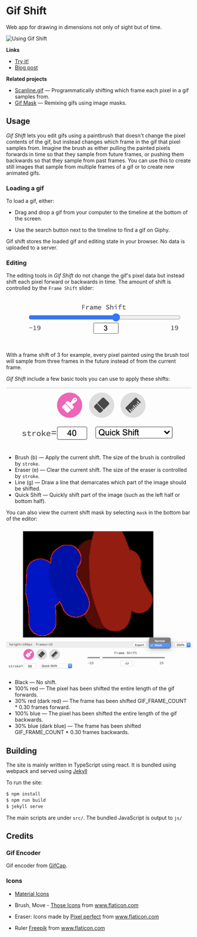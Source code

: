 # Gif Shift

Web app for drawing in dimensions not only of sight but of time.

![Using Gif Shift](documentation/example.gif)

**Links**

- [Try it!][site]
- [Blog post][post]

**Related projects**

- [Scanline.gif](https://mattbierner.github.io/scanline-gif/) — Programmatically shifting which frame each pixel in a gif samples from.
- [Gif Mask](https://mattbierner.github.io/gif-mask/) — Remixing gifs using image masks.

## Usage

*Gif Shift* lets you edit gifs using a paintbrush that doesn't change the pixel contents of the gif, but instead changes which frame in the gif that pixel samples from. Imagine the brush as either pulling the painted pixels forwards in time so that they sample from future frames, or pushing them backwards so that they sample from past frames. You can use this to create still images that sample from multiple frames of a gif or to create new animated gifs.

### Loading a gif

To load a gif, either:

- Drag and drop a gif from your computer to the timeline at the bottom of the screen.

- Use the search button next to the timeline to find a gif on Giphy.

Gif shift stores the loaded gif and editing state in your browser. No data is uploaded to a server.

### Editing

The editing tools in *Gif Shift* do not change the gif's pixel data but instead shift each pixel forward or backwards in time. The amount of shift is controlled by the `Frame Shift` slider:

![The shift slider](documentation/frame-shift-slider.png)

With a frame shift of 3 for example, every pixel painted using the brush tool will sample from three frames in the future instead of from the current frame.

*Gif Shift* include a few basic tools you can use to apply these shifts:

![Tools](documentation/tools.png)

- Brush (b) — Apply the current shift. The size of the brush is controlled by `stroke`.
- Eraser (e) — Clear the current shift. The size of the eraser is controlled by `stroke`.
- Line (g) — Draw a line that demarcates which part of the image should be shifted.
- Quick Shift — Quickly shift part of the image (such as the left half or bottom half).

You can also view the current shift mask by selecting `mask` in the bottom bar of the editor:

![Viewing the shift mask](documentation/view-mask.png)

- Black — No shift.
- 100% red — The pixel has been shifted the entire length of the gif forwards.
- 30% red (dark red) — The frame has been shifted GIF_FRAME_COUNT * 0.30 frames forward.
- 100% blue — The pixel has been shifted the entire length of the gif backwards.
- 30% blue (dark blue) — The frame has been shifted GIF_FRAME_COUNT * 0.30 frames backwards.

## Building

The site is mainly written in TypeScript using react. It is bundled using webpack and served using [Jekyll](https://jekyllrb.com)

To run the site:

```bash
$ npm install
$ npm run build
$ jekyll serve 
```

The main scripts are under `src/`. The bundled JavaScript is output to `js/`

## Credits

### Gif Encoder
Gif encoder from [GifCap](https://github.com/joaomoreno/gifcap).

### Icons 

- [Material Icons](https://material.io/resources/icons/?style=baseline)

- Brush, Move -  <a href="https://www.flaticon.com/free-icon/paint-brush_483917" title="Those Icons">Those Icons</a> from <a href="https://www.flaticon.com/" title="Flaticon">www.flaticon.com</a>

- Eraser: Icons made by <a href="https://icon54.com/" title="Pixel perfect">Pixel perfect</a> from <a href="https://www.flaticon.com/" title="Flaticon">www.flaticon.com</a>

- Ruler <a href="https://www.flaticon.com/authors/freepik" title="Freepik">Freepik</a> from <a href="https://www.flaticon.com/" title="Flaticon"> www.flaticon.com</a>


[site]: https://mattbierner.github.io/gif-shift/
[post]: https://blog.mattbierner.com/gif-shift